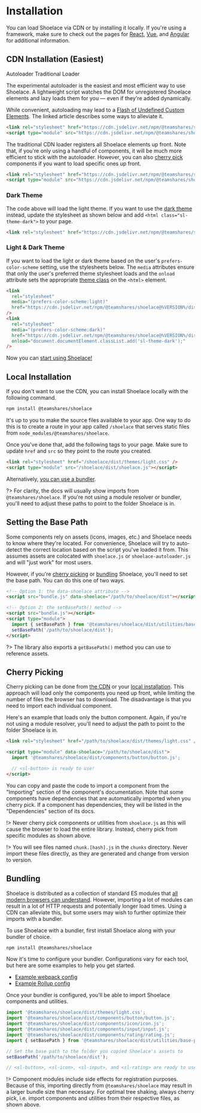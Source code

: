 # Installation

You can load Shoelace via CDN or by installing it locally. If you're using a framework, make sure to check out the pages for [React](/frameworks/react), [Vue](/frameworks/vue), and [Angular](/frameworks/angular) for additional information.

## CDN Installation (Easiest)

<sl-tab-group>
<sl-tab slot="nav" panel="autoloader" active>Autoloader</sl-tab>
<sl-tab slot="nav" panel="traditional">Traditional Loader</sl-tab>

<sl-tab-panel name="autoloader">

The experimental autoloader is the easiest and most efficient way to use Shoelace. A lightweight script watches the DOM for unregistered Shoelace elements and lazy loads them for you — even if they're added dynamically.

While convenient, autoloading may lead to a [Flash of Undefined Custom Elements](https://www.abeautifulsite.net/posts/flash-of-undefined-custom-elements/). The linked article describes some ways to alleviate it.

<!-- prettier-ignore -->
```html
<link rel="stylesheet" href="https://cdn.jsdelivr.net/npm/@teamshares/shoelace@%VERSION%/dist/themes/light.css" />
<script type="module" src="https://cdn.jsdelivr.net/npm/@teamshares/shoelace@%VERSION%/dist/shoelace-autoloader.js"></script>
```

</sl-tab-panel>

<sl-tab-panel name="traditional">

The traditional CDN loader registers all Shoelace elements up front. Note that, if you're only using a handful of components, it will be much more efficient to stick with the autoloader. However, you can also [cherry pick](#cherry-picking) components if you want to load specific ones up front.

```html
<link rel="stylesheet" href="https://cdn.jsdelivr.net/npm/@teamshares/shoelace@%VERSION%/dist/themes/light.css" />
<script type="module" src="https://cdn.jsdelivr.net/npm/@teamshares/shoelace@%VERSION%/dist/shoelace.js"></script>
```

</sl-tab-panel>
</sl-tab-group>

### Dark Theme

The code above will load the light theme. If you want to use the [dark theme](/getting-started/themes#dark-theme) instead, update the stylesheet as shown below and add `<html class="sl-theme-dark">` to your page.

```html
<link rel="stylesheet" href="https://cdn.jsdelivr.net/npm/@teamshares/shoelace@%VERSION%/dist/themes/dark.css" />
```

### Light & Dark Theme

If you want to load the light or dark theme based on the user's `prefers-color-scheme` setting, use the stylesheets below. The `media` attributes ensure that only the user's preferred theme stylesheet loads and the `onload` attribute sets the appropriate [theme class](/getting-started/themes) on the `<html>` element.

```html
<link
  rel="stylesheet"
  media="(prefers-color-scheme:light)"
  href="https://cdn.jsdelivr.net/npm/@teamshares/shoelace@%VERSION%/dist/themes/light.css"
/>
<link
  rel="stylesheet"
  media="(prefers-color-scheme:dark)"
  href="https://cdn.jsdelivr.net/npm/@teamshares/shoelace@%VERSION%/dist/themes/dark.css"
  onload="document.documentElement.classList.add('sl-theme-dark');"
/>
```

Now you can [start using Shoelace!](/getting-started/usage)

## Local Installation

If you don't want to use the CDN, you can install Shoelace locally with the following command.

```bash
npm install @teamshares/shoelace
```

It's up to you to make the source files available to your app. One way to do this is to create a route in your app called `/shoelace` that serves static files from `node_modules/@teamshares/shoelace`.

Once you've done that, add the following tags to your page. Make sure to update `href` and `src` so they point to the route you created.

```html
<link rel="stylesheet" href="/shoelace/dist/themes/light.css" />
<script type="module" src="/shoelace/dist/shoelace.js"></script>
```

Alternatively, [you can use a bundler](#bundling).

?> For clarity, the docs will usually show imports from `@teamshares/shoelace`. If you're not using a module resolver or bundler, you'll need to adjust these paths to point to the folder Shoelace is in.

## Setting the Base Path

Some components rely on assets (icons, images, etc.) and Shoelace needs to know where they're located. For convenience, Shoelace will try to auto-detect the correct location based on the script you've loaded it from. This assumes assets are colocated with `shoelace.js` or `shoelace-autoloader.js` and will "just work" for most users.

However, if you're [cherry picking](#cherry-picking) or [bundling](#bundling) Shoelace, you'll need to set the base path. You can do this one of two ways.

```html
<!-- Option 1: the data-shoelace attribute -->
<script src="bundle.js" data-shoelace="/path/to/shoelace/dist"></script>

<!-- Option 2: the setBasePath() method -->
<script src="bundle.js"></script>
<script type="module">
  import { setBasePath } from '@teamshares/shoelace/dist/utilities/base-path.js';
  setBasePath('/path/to/shoelace/dist');
</script>
```

?> The library also exports a `getBasePath()` method you can use to reference assets.

## Cherry Picking

Cherry picking can be done from [the CDN](#cdn-installation-easiest) or your [local installation](#local-installation). This approach will load only the components you need up front, while limiting the number of files the browser has to download. The disadvantage is that you need to import each individual component.

Here's an example that loads only the button component. Again, if you're not using a module resolver, you'll need to adjust the path to point to the folder Shoelace is in.

```html
<link rel="stylesheet" href="/path/to/shoelace/dist/themes/light.css" />

<script type="module" data-shoelace="/path/to/shoelace/dist">
  import '@teamshares/shoelace/dist/components/button/button.js';

  // <sl-button> is ready to use!
</script>
```

You can copy and paste the code to import a component from the "Importing" section of the component's documentation. Note that some components have dependencies that are automatically imported when you cherry pick. If a component has dependencies, they will be listed in the "Dependencies" section of its docs.

!> Never cherry pick components or utilities from `shoelace.js` as this will cause the browser to load the entire library. Instead, cherry pick from specific modules as shown above.

!> You will see files named `chunk.[hash].js` in the `chunks` directory. Never import these files directly, as they are generated and change from version to version.

## Bundling

Shoelace is distributed as a collection of standard ES modules that [all modern browsers can understand](https://caniuse.com/es6-module). However, importing a lot of modules can result in a lot of HTTP requests and potentially longer load times. Using a CDN can alleviate this, but some users may wish to further optimize their imports with a bundler.

To use Shoelace with a bundler, first install Shoelace along with your bundler of choice.

```bash
npm install @teamshares/shoelace
```

Now it's time to configure your bundler. Configurations vary for each tool, but here are some examples to help you get started.

- [Example webpack config](https://github.com/teamshares/webpack-example/blob/master/webpack.config.js)
- [Example Rollup config](https://github.com/teamshares/rollup-example/blob/master/rollup.config.js)

Once your bundler is configured, you'll be able to import Shoelace components and utilities.

```js
import '@teamshares/shoelace/dist/themes/light.css';
import '@teamshares/shoelace/dist/components/button/button.js';
import '@teamshares/shoelace/dist/components/icon/icon.js';
import '@teamshares/shoelace/dist/components/input/input.js';
import '@teamshares/shoelace/dist/components/rating/rating.js';
import { setBasePath } from '@teamshares/shoelace/dist/utilities/base-path.js';

// Set the base path to the folder you copied Shoelace's assets to
setBasePath('/path/to/shoelace/dist');

// <sl-button>, <sl-icon>, <sl-input>, and <sl-rating> are ready to use!
```

!> Component modules include side effects for registration purposes. Because of this, importing directly from `@teamshares/shoelace` may result in a larger bundle size than necessary. For optimal tree shaking, always cherry pick, i.e. import components and utilities from their respective files, as shown above.
